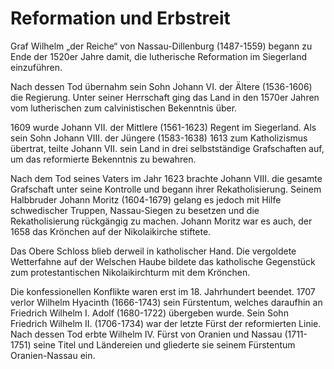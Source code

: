 # Reformation und Erbstreit 

Graf Wilhelm „der Reiche“ von Nassau-Dillenburg (1487-1559) begann zu Ende der 1520er Jahre damit, die lutherische Reformation im Siegerland einzuführen.

Nach dessen Tod übernahm sein Sohn Johann VI. der Ältere (1536-1606) die Regierung. Unter seiner Herrschaft ging das Land in den 1570er Jahren vom lutherischen zum calvinistischen Bekenntnis über. 

1609 wurde Johann VII. der Mittlere (1561-1623) Regent im Siegerland. Als sein Sohn Johann VIII. der Jüngere (1583-1638) 1613 zum Katholizismus übertrat, teilte Johann VII. sein Land in drei selbstständige Grafschaften auf, um das reformierte Bekenntnis zu bewahren.

Nach dem Tod seines Vaters im Jahr 1623 brachte Johann VIII. die gesamte Grafschaft unter seine Kontrolle und begann ihrer Rekatholisierung. Seinem Halbbruder Johann Moritz (1604-1679) gelang es jedoch mit Hilfe schwedischer Truppen, Nassau-Siegen zu besetzen und die Rekatholisierung rückgängig zu machen. Johann Moritz war es auch, der 1658 das Krönchen auf der Nikolaikirche stiftete.

Das Obere Schloss blieb derweil in katholischer Hand. Die vergoldete Wetterfahne auf der Welschen Haube bildete das katholische Gegenstück zum protestantischen Nikolaikirchturm mit dem Krönchen.

Die konfessionellen Konflikte waren erst im 18. Jahrhundert beendet. 1707 verlor Wilhelm Hyacinth (1666-1743) sein Fürstentum, welches daraufhin an Friedrich Wilhelm I. Adolf (1680-1722) übergeben wurde. Sein Sohn Friedrich Wilhelm II. (1706-1734) war der letzte Fürst der reformierten Linie. Nach dessen Tod erbte Wilhelm IV. Fürst von Oranien und Nassau (1711-1751) seine Titel und Ländereien und gliederte sie seinem Fürstentum Oranien-Nassau ein.
